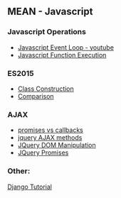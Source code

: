 ## MEAN - Javascript

### Javascript Operations
* [Javascript Event Loop - youtube](https://www.youtube.com/watch?v=8aGhZQkoFbQ&feature=youtu.be)
* [Javascript Function Execution](https://medium.com/@gaurav.pandvia)

### ES2015
* [Class Construction](https://www.accelebrate.com/blog/javascript-es6-classes-and-prototype-inheritance-part-1-of-2/)
* [Comparison](https://gist.github.com/remarkablemark/fa62af0a2c57f5ef54226cae2258b38d)

### AJAX
* [promises vs callbacks](https://blog.revathskumar.com/2016/06/why-i-prefer-ajax-promise.html)
* [jquery AJAX methods](https://learn.jquery.com/ajax/jquery-ajax-methods/)
* [JQuery DOM Manipulation](https://www.w3schools.com/jquery/jquery_dom_set.asp)
* [JQuery Promises](https://api.jquery.com/jquery.get/#jqxhr-object)

### Other:
[Django Tutorial](https://wsvincent.com/django-user-authentication-tutorial-login-and-logout/)
<!--stackedit_data:
eyJoaXN0b3J5IjpbMTc3MzE2ODc3LDQ4MDQyNjQ5OCwtMTE1Mj
E4MjI0NiwtMzc3NzIyNywtMzg5OTg0MDMwXX0=
-->